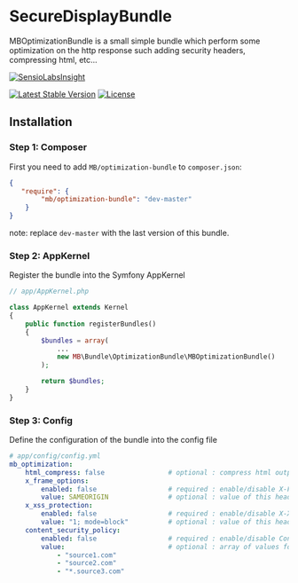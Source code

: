 # SecureDisplayBundle
MBOptimizationBundle is a small simple bundle which perform some optimization on the http response such adding security headers, compressing html, etc...

[![SensioLabsInsight](https://insight.sensiolabs.com/projects/2e682a6f-3671-41bd-968c-25c1ae261c44/big.png)](https://insight.sensiolabs.com/projects/2e682a6f-3671-41bd-968c-25c1ae261c44)

[![Latest Stable Version](https://poser.pugx.org/mb-webdev/optimization-bundle/v/stable)](https://packagist.org/packages/mb-webdev/optimization-bundle)
[![License](https://poser.pugx.org/mb-webdev/optimization-bundle/license)](https://packagist.org/packages/mb-webdev/optimization-bundle)

## Installation

### Step 1: Composer
First you need to add `MB/optimization-bundle` to `composer.json`:

```json
{
   "require": {
        "mb/optimization-bundle": "dev-master"
    }
}
```
note: replace `dev-master` with the last version of this bundle.

### Step 2: AppKernel
Register the bundle into the Symfony AppKernel
```php
// app/AppKernel.php

class AppKernel extends Kernel
{
    public function registerBundles()
    {
        $bundles = array(
            ...
            new MB\Bundle\OptimizationBundle\MBOptimizationBundle()
        );

        return $bundles;
    }
}
```

### Step 3: Config
Define the configuration of the bundle into the config file
```yaml
# app/config/config.yml
mb_optimization:
    html_compress: false                # optional : compress html output (spaghetti code)
    x_frame_options:
        enabled: false                  # required : enable/disable X-Frame-Options header
        value: SAMEORIGIN               # optional : value of this header attribute (default value : "SAMEORIGIN")
    x_xss_protection:
        enabled: false                  # required : enable/disable X-XSS-Protection header
        value: "1; mode=block"          # optional : value of this header attribute (default value : "1; mode=block")
    content_security_policy:
        enabled: false                  # required : enable/disable Content-Security-Policy header
        value:                          # optional : array of values for this header attribute (automatically add "self" to the list of sources)
            - "source1.com"
            - "source2.com"
            - "*.source3.com"
```
